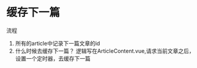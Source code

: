 # 缓存下一篇

流程
1. 所有的article中记录下一篇文章的id
2. 什么时候去缓存下一篇？ 
   逻辑写在ArticleContent.vue,请求当前文章之后，设置一个定时器，去缓存下一篇